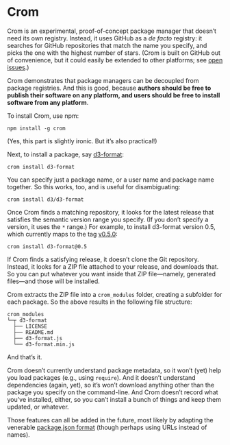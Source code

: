 # Crom

Crom is an experimental, proof-of-concept package manager that doesn’t need its own registry. Instead, it uses GitHub as a *de facto* registry: it searches for GitHub repositories that match the name you specify, and picks the one with the highest number of stars. (Crom is built on GitHub out of convenience, but it could easily be extended to other platforms; see [open issues](https://github.com/mbostock/crom/issues).)

Crom demonstrates that package managers can be decoupled from package registries. And this is good, because **authors should be free to publish their software on any platform, and users should be free to install software from any platform**.

To install Crom, use npm:

```
npm install -g crom
```

(Yes, this part is slightly ironic. But it’s also practical!)

Next, to install a package, say [d3-format](https://github.com/d3/d3-format):

```
crom install d3-format
```

You can specify just a package name, or a user name and package name together. So this works, too, and is useful for disambiguating:

```
crom install d3/d3-format
```

Once Crom finds a matching repository, it looks for the latest release that satisfies the semantic version range you specify. (If you don’t specify a version, it uses the `*` range.) For example, to install d3-format version 0.5, which currently maps to the tag [v0.5.0](https://github.com/d3/d3-format/releases/tag/v0.5.0):

```
crom install d3-format@0.5
```

If Crom finds a satisfying release, it doesn’t clone the Git repository. Instead, it looks for a ZIP file attached to your release, and downloads that. So you can put whatever you want inside that ZIP file—namely, generated files—and those will be installed.

Crom extracts the ZIP file into a `crom_modules` folder, creating a subfolder for each package. So the above results in the following file structure:

```
crom_modules
└─┬ d3-format
  ├── LICENSE
  ├── README.md
  ├── d3-format.js
  └── d3-format.min.js
```

And that’s it.

Crom doesn’t currently understand package metadata, so it won’t (yet) help you load packages (e.g., using `require`). And it doesn’t understand dependencies (again, yet), so it’s won’t download anything other than the package you specify on the command-line. And Crom doesn’t record what you’ve installed, either, so you can’t install a bunch of things and keep them updated, or whatever.

Those features can all be added in the future, most likely by adapting the venerable [package.json format](https://docs.npmjs.com/files/package.json) (though perhaps using URLs instead of names).
